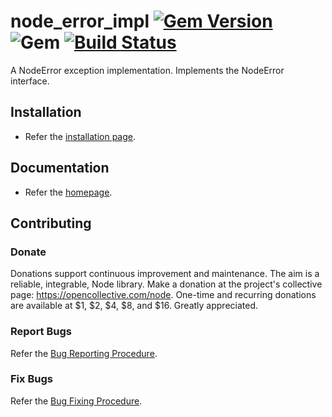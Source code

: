# node_error_impl [![Gem Version](https://badge.fury.io/rb/node_error_impl.svg)](https://badge.fury.io/rb/node_error_impl) ![Gem](https://img.shields.io/gem/dt/node_error_impl) [![Build Status](https://travis-ci.com/Diligent-Software-LLC/node_error_impl.svg?branch=master)](https://travis-ci.com/Diligent-Software-LLC/node_error_impl)

A NodeError exception implementation. Implements the NodeError interface.

## Installation

- Refer the [installation page](https://docs.diligentsoftware.org/node/packages).

## Documentation

- Refer the [homepage](https://docs.diligentsoftware.org/node/nodeerror/implementation).

## Contributing

### Donate

Donations support continuous improvement and maintenance. The aim is a
reliable, integrable, Node library. Make a donation at the project's
collective page: https://opencollective.com/node. One-time and recurring 
donations are available at $1, $2, $4, $8, and $16. Greatly appreciated.

### Report Bugs

Refer the [Bug Reporting Procedure](https://github.com/Diligent-Software-LLC/node_error_impl/issues/1).

### Fix Bugs

Refer the [Bug Fixing Procedure](https://github.com/Diligent-Software-LLC/node_error_impl/issues/2).
